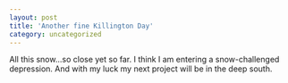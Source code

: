 ```yaml
---
layout: post
title: 'Another fine Killington Day'
category: uncategorized
---
```


All this snow...so close yet so far.  I think I am entering a snow-challenged depression.  And with my luck my next project will be in the deep south.
